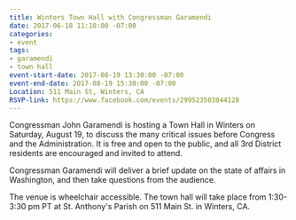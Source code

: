 ```yaml
---
title: Winters Town Hall with Congressman Garamendi
date: 2017-06-18 11:10:00 -07:00
categories:
- event
tags:
- garamendi
- town hall
event-start-date: 2017-08-19 13:30:00 -07:00
event-end-date: 2017-08-19 15:30:00 -07:00
Location: 511 Main St, Winters, CA
RSVP-link: https://www.facebook.com/events/299523503844128
---
```


Congressman John Garamendi is hosting a Town Hall in Winters on Saturday, August 19, to discuss the many critical issues before Congress and the Administration. It is free and open to the public, and all 3rd District residents are encouraged and invited to attend. 

Congressman Garamendi will deliver a brief update on the state of affairs in Washington, and then take questions from the audience. 

The venue is wheelchair accessible. The town hall will take place from 1:30-3:30 pm PT at St. Anthony's Parish on 511 Main St. in Winters, CA.